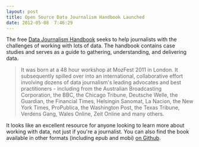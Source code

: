 ```yaml
---
layout: post
title: Open Source Data Journalism Handbook Launched
date: 2012-05-08  7:46:29
---
```

The free [Data Journalism Handbook](http://datajournalismhandbook.org/1.0/en/index.html) seeks to help journalists with the challenges of working with lots of data. The handbook contains case studies and serves as a guide to gathering, understanding, and delivering data. 

> It was born at a 48 hour workshop at MozFest 2011 in London. It subsequently spilled over into an international, collaborative effort involving dozens of data journalism's leading advocates and best practitioners - including from the Australian Broadcasting Corporation, the BBC, the Chicago Tribune, Deutsche Welle, the Guardian, the Financial Times, Helsingin Sanomat, La Nacion, the New York Times, ProPublica, the Washington Post, the Texas Tribune, Verdens Gang, Wales Online, Zeit Online and many others. 

It looks like an excellent resource for anyone looking to learn more about working with data, not just if you're a journalist. You can also find the book available in other formats (including epub and mobi) [on Github](https://github.com/Mortimerp9/TheDataJournalismHandbook).